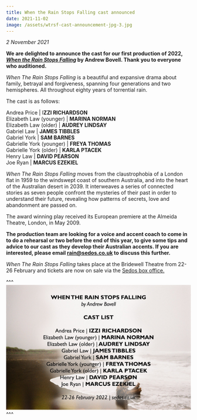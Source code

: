 ```yaml
---
title: When the Rain Stops Falling cast announced
date: 2021-11-02
image: /assets/wtrsf-cast-announcement-jpg-3.jpg
---
```

*2 November 2021*

**We are delighted to announce the cast for our first production of 2022, *[When the Rain Stops Falling](https://sedos.co.uk/shows/2022-when-the-rain-stops-falling)* by Andrew Bovell. Thank you to everyone who auditioned.**

*When The Rain Stops Falling* is a beautiful and expansive drama about family, betrayal and forgiveness, spanning four generations and two hemispheres. All throughout eighty years of torrential rain. 

The cast is as follows:

Andrea Price | I**ZZI RICHARDSON** \
Elizabeth Law (younger) | **MARINA NORMAN** \
Elizabeth Law (older) | **AUDREY LINDSAY** \
Gabriel Law | **JAMES TIBBLES**\
Gabriel York | **SAM BARNES** \
Gabrielle York (younger) | **FREYA THOMAS** \
Gabrielle York (older) | **KARLA PTACEK** \
Henry Law | **DAVID PEARSON** \
Joe Ryan | **MARCUS EZEKIEL**

*When The Rain Stops Falling* moves from the claustrophobia of a London flat in 1959 to the windswept coast of southern Australia, and into the heart of the Australian desert in 2039. It interweaves a series of connected stories as seven people confront the mysteries of their past in order to understand their future, revealing how patterns of secrets, love and abandonment are passed on.

The award winning play received its European premiere at the Almeida Theatre, London, in May 2009. 

**The production team are looking for a voice and accent coach to come in to do a rehearsal or two before the end of this year, to give some tips and advice to our cast as they develop their Australian accents. If you are interested, please email rain@sedos.co.uk to discuss this further.** 

*When The Rain Stops Falling* takes place at the Bridewell Theatre from 22-26 February and tickets are now on sale via the [Sedos box office.](https://sedos.ticketsolve.com/shows)

^^^ ![](/assets/wtrsf-cast-announcement-jpg-3.jpg)
^^^